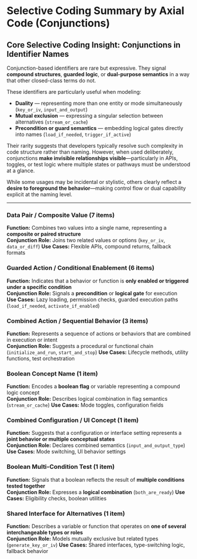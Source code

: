 # Selective Coding Summary by Axial Code (Conjunctions)

## Core Selective Coding Insight: Conjunctions in Identifier Names

Conjunction-based identifiers are rare but expressive. They signal **compound structures**, **guarded logic**, or **dual-purpose semantics** in a way that other closed-class terms do not.

These identifiers are particularly useful when modeling:
- **Duality** — representing more than one entity or mode simultaneously (`key_or_iv`, `input_and_output`)
- **Mutual exclusion** — expressing a singular selection between alternatives (`stream_or_cache`)
- **Precondition or guard semantics** — embedding logical gates directly into names (`load_if_needed`, `trigger_if_active`)

Their rarity suggests that developers typically resolve such complexity in code structure rather than naming. However, when used deliberately, conjunctions **make invisible relationships visible**—particularly in APIs, toggles, or test logic where multiple states or pathways must be understood at a glance.

While some usages may be incidental or stylistic, others clearly reflect a **desire to foreground the behavior**—making control flow or dual capability explicit at the naming level.

---

### Data Pair / Composite Value (7 items)
**Function:** Combines two values into a single name, representing a **composite or paired structure**  
**Conjunction Role:** Joins two related values or options (`key_or_iv`, `data_or_diff`)
**Use Cases:** Flexible APIs, compound returns, fallback formats  

### Guarded Action / Conditional Enablement (6 items)
**Function:** Indicates that a behavior or function is **only enabled or triggered under a specific condition**  
**Conjunction Role:** Signals a **precondition** or **logical gate** for execution  
**Use Cases:** Lazy loading, permission checks, guarded execution paths (`load_if_needed`, `activate_if_enabled`)

### Combined Action / Sequential Behavior (3 items)
**Function:** Represents a sequence of actions or behaviors that are combined in execution or intent  
**Conjunction Role:** Suggests a procedural or functional chain (`initialize_and_run`, `start_and_stop`)
**Use Cases:** Lifecycle methods, utility functions, test orchestration  

### Boolean Concept Name (1 item)
**Function:** Encodes a **boolean flag** or variable representing a compound logic concept  
**Conjunction Role:** Describes logical combination in flag semantics (`stream_or_cache`)
**Use Cases:** Mode toggles, configuration fields  

### Combined Configuration / UI Concept (1 item)
**Function:** Suggests that a configuration or interface setting represents a **joint behavior or multiple conceptual states**  
**Conjunction Role:** Declares combined semantics (`input_and_output_type`)
**Use Cases:** Mode switching, UI behavior settings  

### Boolean Multi-Condition Test (1 item)
**Function:** Signals that a boolean reflects the result of **multiple conditions tested together**  
**Conjunction Role:** Expresses a **logical combination** (`both_are_ready`)
**Use Cases:** Eligibility checks, boolean utilities  

### Shared Interface for Alternatives (1 item)
**Function:** Describes a variable or function that operates on **one of several interchangeable types or roles**  
**Conjunction Role:** Models mutually exclusive but related types (`generate_key_or_iv`)
**Use Cases:** Shared interfaces, type-switching logic, fallback behavior  
